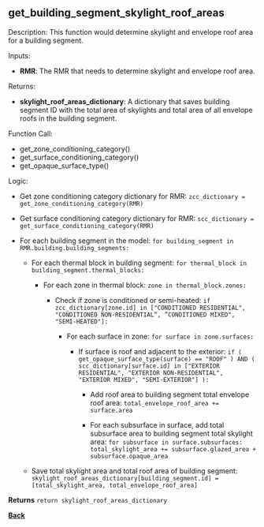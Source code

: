 
## get_building_segment_skylight_roof_areas

Description: This function would determine skylight and envelope roof area for a building segment.  

Inputs:

  - **RMR**: The RMR that needs to determine skylight and envelope roof area.  

Returns:

- **skylight_roof_areas_dictionary**: A dictionary that saves building segment ID with the total area of skylights and total area of all envelope roofs in the building segment.

Function Call:

- get_zone_conditioning_category()
- get_surface_conditioning_category()
- get_opaque_surface_type()

Logic:

- Get zone conditioning category dictionary for RMR: `zcc_dictionary = get_zone_conditioning_category(RMR)`

- Get surface conditioning category dictionary for RMR: `scc_dictionary = get_surface_conditioning_category(RMR)`

- For each building segment in the model: `for building_segment in RMR.building.building_segments:`

  - For each thermal block in building segment: `for thermal_block in building_segment.thermal_blocks:`

    - For each zone in thermal block: `zone in thermal_block.zones:`

      - Check if zone is conditioned or semi-heated: `if zcc_dictionary[zone.id] in ["CONDITIONED RESIDENTIAL", "CONDITIONED NON-RESIDENTIAL“, ”CONDITIONED MIXED", "SEMI-HEATED"]:`

        - For each surface in zone: `for surface in zone.surfaces:`

          - If surface is roof and adjacent to the exterior: `if ( get_opaque_surface_type(surface) == "ROOF" ) AND ( scc_dictionary[surface.id] in ["EXTERIOR RESIDENTIAL", "EXTERIOR NON-RESIDENTIAL", "EXTERIOR MIXED", "SEMI-EXTERIOR"] ):`  

            - Add roof area to building segment total envelope roof area: `total_envelope_roof_area += surface.area`

            - For each subsurface in surface, add total subsurface area to building segment total skylight area: `for subsurface in surface.subsurfaces: total_skylight_area += subsurface.glazed_area + subsurface.opaque_area`  

  - Save total skylight area and total roof area of building segment: `skylight_roof_areas_dictionary[building_segment.id] = [total_skylight_area, total_envelope_roof_area]`

**Returns** `return skylight_roof_areas_dictionary`  

**[Back](../_toc.md)**
